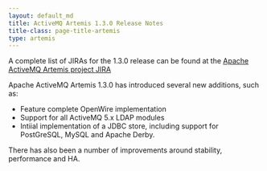 ```yaml
--- 
layout: default_md
title: ActiveMQ Artemis 1.3.0 Release Notes
title-class: page-title-artemis
type: artemis
---
```


A complete list of JIRAs for the 1.3.0 release can be found at the
[Apache ActiveMQ Artemis project
JIRA](https://issues.apache.org/jira/secure/ReleaseNote.jspa?projectId=12315920&version=12328978)

Apache ActiveMQ Artemis 1.3.0 has introduced several new additions, such
as:

* Feature complete OpenWire implementation
* Support for all ActiveMQ 5.x LDAP modules
* Intiial implementation of a JDBC store, including support for PostGreSQL, MySQL and Apache Derby.

There has also been a number of improvements around stability,
performance and HA.
